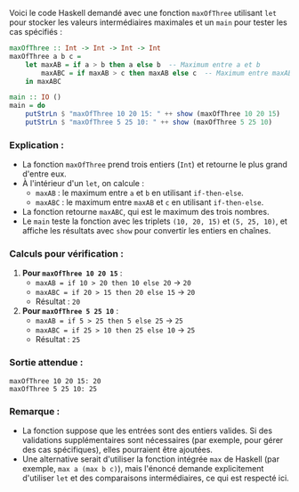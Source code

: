 Voici le code Haskell demandé avec une fonction `maxOfThree` utilisant `let` pour stocker les valeurs intermédiaires maximales et un `main` pour tester les cas spécifiés :

```haskell
maxOfThree :: Int -> Int -> Int -> Int
maxOfThree a b c =
    let maxAB = if a > b then a else b  -- Maximum entre a et b
        maxABC = if maxAB > c then maxAB else c  -- Maximum entre maxAB et c
    in maxABC

main :: IO ()
main = do
    putStrLn $ "maxOfThree 10 20 15: " ++ show (maxOfThree 10 20 15)
    putStrLn $ "maxOfThree 5 25 10: " ++ show (maxOfThree 5 25 10)
```

### Explication :
- La fonction `maxOfThree` prend trois entiers (`Int`) et retourne le plus grand d'entre eux.
- À l'intérieur d'un `let`, on calcule :
  - `maxAB` : le maximum entre `a` et `b` en utilisant `if-then-else`.
  - `maxABC` : le maximum entre `maxAB` et `c` en utilisant `if-then-else`.
- La fonction retourne `maxABC`, qui est le maximum des trois nombres.
- Le `main` teste la fonction avec les triplets `(10, 20, 15)` et `(5, 25, 10)`, et affiche les résultats avec `show` pour convertir les entiers en chaînes.

### Calculs pour vérification :
1. **Pour `maxOfThree 10 20 15`** :
   - `maxAB = if 10 > 20 then 10 else 20` → `20`
   - `maxABC = if 20 > 15 then 20 else 15` → `20`
   - Résultat : `20`
2. **Pour `maxOfThree 5 25 10`** :
   - `maxAB = if 5 > 25 then 5 else 25` → `25`
   - `maxABC = if 25 > 10 then 25 else 10` → `25`
   - Résultat : `25`

### Sortie attendue :
```
maxOfThree 10 20 15: 20
maxOfThree 5 25 10: 25
```

### Remarque :
- La fonction suppose que les entrées sont des entiers valides. Si des validations supplémentaires sont nécessaires (par exemple, pour gérer des cas spécifiques), elles pourraient être ajoutées.
- Une alternative serait d'utiliser la fonction intégrée `max` de Haskell (par exemple, `max a (max b c)`), mais l'énoncé demande explicitement d'utiliser `let` et des comparaisons intermédiaires, ce qui est respecté ici.
